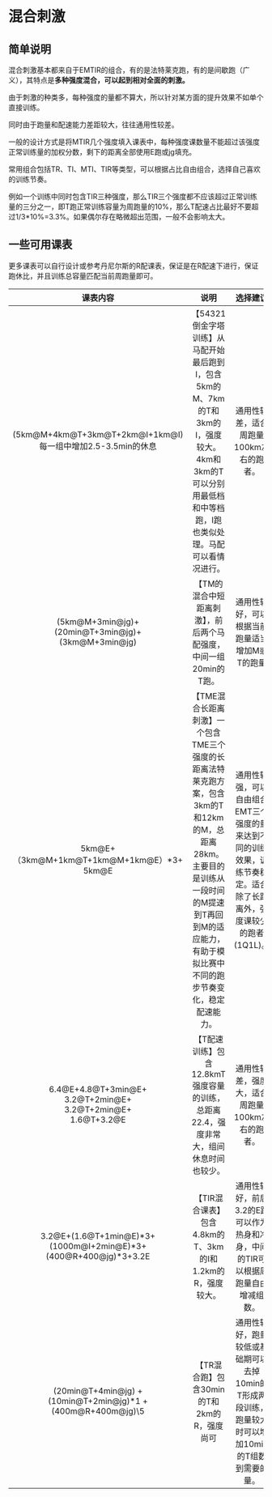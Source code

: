 ﻿
# 混合刺激

## 简单说明

混合刺激基本都来自于EMTIR的组合，有的是法特莱克跑，有的是间歇跑（广义），其特点是**多种强度混合，可以起到相对全面的刺激。**

由于刺激的种类多，每种强度的量都不算大，所以针对某方面的提升效果不如单个直接训练。

同时由于跑量和配速能力差距较大，往往通用性较差。

一般的设计方式是将MTIR几个强度填入课表中，每种强度课数量不能超过该强度正常训练量的加权分数，剩下的距离全部使用E跑或jg填充。

常用组合包括TR、TI、MTI、TIR等类型，可以根据占比自由组合，选择自己喜欢的训练节奏。

例如一个训练中同时包含TIR三种强度，那么TIR三个强度都不应该超过正常训练量的三分之一，即T跑正常训练容量为周跑量的10%，那么T配速占比最好不要超过1/3*10%=3.3%。如果偶尔存在略微超出范围，一般不会影响太大。

## 一些可用课表

更多课表可以自行设计或参考丹尼尔斯的R配课表，保证是在R配速下进行，保证跑休比，并且训练总容量匹配当前周跑量即可。

|课表内容|说明|选择建议|备注|
|:-:|:-------:|:-:|:-:|
|(5km@M+4km@T+3km@T+2km@I+1km@I)<br>每一组中增加2.5-3.5min的休息|【54321倒金字塔训练】从马配开始最后跑到I，包含5km的M、7km的T和3km的I，强度较大。4km和3km的T可以分别用最低档和中等档跑，I跑也类似处理。马配可以看情况进行。|通用性较差，适合周跑量100km左右的跑者。||
|(5km@M+3min@jg)+<br>(20min@T+3min@jg)+<br>(3km@M+3min@jg)|【TM的混合中短距离刺激】，前后两个马配强度，中间一组20min的T跑。|通用性较好，可以根据当前跑量适当增加M或T的跑量||
|5km@E+<br>（3km@M+1km@T+1km@M+1km@E）*3+<br>5km@E|【TME混合长距离刺激】一个包含TME三个强度的长距离法特莱克跑方案，包含3km的T和12km的M，总距离28km。主要目的是训练从一段时间的M提速到T再回到M的适应能力，有助于模拟比赛中不同的跑步节奏变化，稳定配速能力。|通用性较强，可以自由组合EMT三个强度的量来达到不同的训练效果，训练节奏稳定。适合除了长距离外，强度课较少的跑者(1Q1L)。|例如可以减少开始和结束的E跑来控制总距离，也可以将三组训练调整为两组，变为两个2km的T跑。|
|6.4@E+4.8@T+3min@E+<br>3.2@T+2min@E+<br>3.2@T+2min@E+<br>1.6@T+3.2@E|【T配速训练】包含12.8kmT强度容量的训练，总距离22.4，强度非常大，组间休息时间也较少。|通用性较差，强度大，适合周跑量100km左右的跑者。||
|3.2@E+(1.6@T+1min@E)\*3+(1000m@I+2min@E)\*3+(400@R+400@jg)\*3+3.2E|【TIR混合课表】包含4.8km的T、3km的I和1.2km的R，强度较大。|通用性较好，前后3.2的E跑可以作为热身和冷身，中间的TIR可以根据周跑量自由增减组数。||
|(20min@T+4min@jg) + (10min@T+2min@jg)\*1 + (400m@R+400m@jg)\5|【TR混合跑】包含30min的T和2km的R，强度尚可|通用性较好，跑量较低或基础期可以去掉10min的T形成两段训练，跑量较大时可以增加10min的T组数到需要的量。|/|
